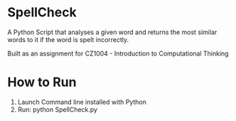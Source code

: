 # SpellCheck
A Python Script that analyses a given word and returns the most similar words to it if the word is spelt incorrectly. 

Built as an assignment for CZ1004 - Introduction to Computational Thinking

# How to Run
1. Launch Command line installed with Python
2. Run: python SpellCheck.py
